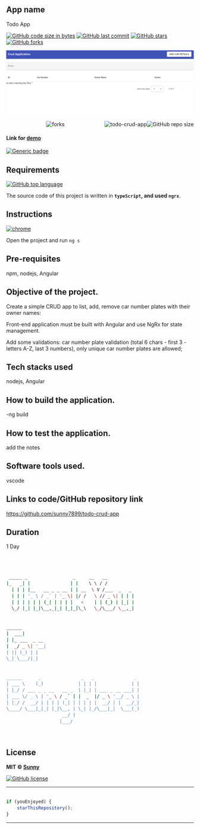 ## App name
Todo App

[![GitHub code size in bytes](https://img.shields.io/github/languages/code-size/sunny7899/todo-crud-app?logo=github&style=social)](https://github.com/sunny7899/) [![GitHub last commit](https://img.shields.io/github/last-commit/sunny7899/todo-crud-app?style=social&logo=git)](https://github.com/sunny7899/) [![GitHub stars](https://img.shields.io/github/stars/sunny7899/todo-crud-app?style=social)](https://github.com/sunny7899/todo-crud-app/stargazers) [![GitHub forks](https://img.shields.io/github/forks/sunny7899/todo-crud-app?style=social&logo=git)](https://github.com/sunny7899/todo-crud-app/network)

<p align="center">
<a href="#">
<img src="src/assets/Capture.PNG"  alt="app"/>
</a>
</p>

<img align="right" src="https://img.shields.io/github/repo-size/sunny7899/todo-crud-app?style=for-the-badge&logo=appveyor" alt="GitHub repo size"/>

<img align="right" alt="todo-crud-app" src="https://socialify.git.ci/sunny7899/todo-crud-app/image?font=Inter&forks=1&issues=1&logo=https%3A%2F%2Fencrypted-tbn0.gstatic.com%2Fimages%3Fq%3Dtbn%3AANd9GcT3XNTrF7bUh1kkqV4M7IacbSBLCqgmDAhyVV-Nf7X6nlWhB4eL4-7CfDPaxC0LmyEqX6o%26usqp%3DCAU&name=1&owner=1&pattern=Floating%20Cogs&pulls=1&stargazers=1&theme=Dark" />

<p align="center">
<img src="https://forthebadge.com/images/badges/built-with-love.svg" alt=" forks"/>
</p>

#### Link for [demo](https://todo-crud-app-orpin.vercel.app/) 
[![Generic badge](https://img.shields.io/badge/view-demo-orange)](#)


## Requirements

[![GitHub top language](https://img.shields.io/github/languages/top/sunny7899/todo-crud-app?logo=html&style=social)](https://github.com/sunny7899/)

The source code of this project is written in **`typeScript`, and used `ngrx`**. 

## Instructions

[![chrome](https://img.shields.io/badge/Open-project-lightgrey.svg?logo=google-chrome&style=popout&logoColor=red)](#)

Open the project and run `ng s` 

## Pre-requisites
npm, nodejs, Angular
## Objective of the project.
Create a simple CRUD app to list, add, remove car number plates with their owner names:

Front-end application must be built with Angular and use NgRx for state management.

Add some validations: car number plate validation (total 6 chars - first 3 - letters A-Z, last 3 numbers), only unique car number plates are allowed;

## Tech stacks used
nodejs, Angular
## How to build the application.
-ng build
## How to test the application.
add the notes
## Software tools used.
vscode
## Links to code/GitHub repository link
https://github.com/sunny7899/todo-crud-app
## Duration
1 Day

```bash



 _____ _                 _     __   __            
|_   _| |               | |    \ \ / /            
  | | | |__   __ _ _ __ | | __  \ V /___  _   _   
  | | | '_ \ / _` | '_ \| |/ /   \ // _ \| | | |  
  | | | | | | (_| | | | |   <    | | (_) | |_| |  
  \_/ |_| |_|\__,_|_| |_|_|\_\   \_/\___/ \__,_|  
                                                  
                                                  
______                                            
|  ___|                                           
| |_ ___  _ __                                    
|  _/ _ \| '__|                                   
| || (_) | |                                      
\_| \___/|_|                                      
                                                  
                                                  
______      _               _   _               _ 
| ___ \    (_)             | | | |             | |
| |_/ / ___ _ _ __   __ _  | |_| | ___ _ __ ___| |
| ___ \/ _ \ | '_ \ / _` | |  _  |/ _ \ '__/ _ \ |
| |_/ /  __/ | | | | (_| | | | | |  __/ | |  __/_|
\____/ \___|_|_| |_|\__, | \_| |_/\___|_|  \___(_)
                     __/ |                        
                    |___/                         

 


```

## License

**MIT &copy; [Sunny](https://github.com/sunny7899/todo-crud-app/blob/master/LICENSE)**

[![GitHub license](https://img.shields.io/github/license/sunny7899/todo-crud-app?style=social&logo=github)](https://github.com/sunny7899/todo-crud-app/blob/master/LICENSE) 

---------

```javascript

if (youEnjoyed) {
    starThisRepository();
}

```

-----------


